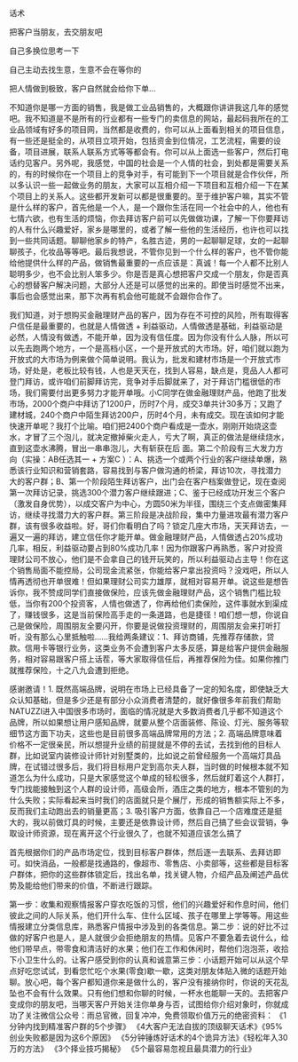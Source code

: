 话术

把客户当朋友，去交朋友吧

自己多换位思考一下

自己主动去找生意，生意不会在等你的

把人情做到极致，客户自然就会给你下单...




不知道你是哪一方面的销售，我是做工业品销售的，大概跟你讲讲我这几年的感觉吧。我不知道是不是所有的行业都有一些专门的卖信息的网站，最起码我所在的工业品领域有好多的项目网，当然都是收费的，你可以从上面看到相关的项目信息，有一些还是挺全的，从项目立项开始，包括资金到位情况，工艺流程，需要的设备，项目进展，联系人联系方式等等都会有。你可以从上面选一些客户，然后打电话约见客户。另外呢，我感觉，中国的社会是一个人情的社会，到处都是需要关系的，有的时候你在一个项目上的竞争对手，有可能到下一个项目就是合作伙伴，所以多认识一些一起做业务的朋友，大家可以互相介绍一下项目和互相介绍一下在某个项目上的关系人。这些都开发新可以都是很重要的。至于维护客户嘛，其实不管是什么样的客户，首先他是一个人，是一个跟你生活在同一个社会中的人，他也有七情六欲，也有生活的烦恼，你去拜访客户前可以先做做功课，了解一下你要拜访的人有什么兴趣爱好，家乡是哪里的，或者了解一些他的生活经历，也许也可以找到一些共同话题。聊聊他家乡的特产，名胜古迹，男的一起聊聊足球，女的一起聊聊孩子，化妆品等等吧。最后我想说，不管你见到一个什么样的客户，也不管你能给他提供什么样的产品，做销售最重要的一点应该是：真诚！每一个人都不比别人聪明多少，也不会比别人笨多少。你是否是真心想把客户交成一个朋友，你是否真心的想替客户解决问题，大部分人还是可以感觉的出来的。即使当时感觉不出来，事后也会感觉出来，那下次再有机会他可能就不会跟你合作了。



我们知道，对于想购买金融理财产品的客户，因为存在不可控的风险，所有取得客户信任是最重要的，也就是人情做透 + 利益驱动，人情做透是基础，利益驱动是必然，人情没有做透，不能开单，因为没有信任度。因为你没有什么人脉，所以可以先去跑两个地方，一个是高档小区，一个是开放式的大市场。好，咱们就以跑为开放式的大市场为例来做个简单说明。我认为，批发和建材市场是一个开放式市场，好处是，老板比较有钱，人也是天天在，找到人容易，缺点是，竞品人人都可登门拜访，或许咱们前脚拜访完，竞争对手后脚就来了，对于拜访门槛很低的市场，我们需要付出更多努力才能开单哦。小C同学在做金融理财产品，他跑了批发市场，2000个商户中拜访了1200户，历时7个月，成交3单共计30多万；又跑了建材城，240个商户中陌生拜访200户，历时4个月，未有成交。现在该如何才能快速开单呢？我打个比喻。咱们把2400个商户看成是一壶水，刚刚开始烧这壶水，才冒了三个泡儿，就决定撤掉柴火走人，亏大了啊，真正的做法是继续烧水，直到这壶水沸腾，冒出一串串泡儿，大有斩获在后 面。第二个阶段有三大发力方向（实操：AB任选其一 + 方案C ）：A、挑选一个或两个行业的客户继续单爆，熟悉该行业知识和营销套路，容易找到与客户做沟通的桥梁，拜访10次，寻找潜力大的客户群；B、第一个阶段陌生拜访客户，出门会在客户档案做登记，现在查阅第一次拜访记录，挑选300个潜力客户继续跟进；C、鉴于已经成功开发三个客户（激发自身优势），以成交客户为中心，方圆50米为半径，围绕三个支点做密集拜访，继续寻找潜力大的客户群。第三阶段是决战阶段，集中力量进攻最有潜力客户群，该有很多收益啦。好，哥们你看明白了吗？锁定几座大市场，天天拜访去，一遍又一遍的拜访，建立信任你才能开单。做金融理财产品，人情做透占20%成功几率，相反，利益驱动要占到80%成功几率！因为你跟客户再熟悉，客户对投资理财公司不放心，他们是不会拿自己的钱开玩笑的，所以利益驱动占主导！你在这个销售局面不能控局，公司现金流紧张，你能给客户拿出投资吗？没戏吧，所以人情再透彻也开单很难！但如果理财公司实力雄厚，就相对容易开单。说这些是想告诉你，我不赞成同学们直接做保险，应该先做金融理财产品，这个销售门槛比较低，当你有200个投资客，人情也做透了，你再给他们卖保险，这件事就水到渠成了，赚钱很多，这是当前保险高手走的一条道路，也是捷径！咱们想一想，你说自己是做保险，周围朋友全要闪开，你要是说做投资理财的，周围朋友会来打听打听，没有那么心里抵触啦……我给两条建议：1、拜访商铺，先推荐存储款，贷款。信用卡等银行业务，这类业务不会遭到客户太多反感，算是给客户提供金融服务，相对容易跟客户搭上话茬，等大家取得信任后，再推荐保险为佳。如果你推门就推荐保险，十之八九会遭到拒绝。


感谢邀请！1. 既然高端品牌，说明在市场上已经具备了一定的知名度，即使缺乏大众认知基础，但是多少还是有部分小众消费者清楚的，就好像很多年前我们帮助NATUZZI进入中国很多市场时，面临的情况就是大多数消费者几乎都不知道这个品牌，所以如果想让用户感知品牌，就要从整个店面装修、陈设、灯光、服务等软细节这方面下功夫，这些也是目前很多高端品牌常用的方法；2. 高端品牌意味着价格不一定很亲民，所以想提升业绩的前提就是不停的去试，去找到他的目标人群，比如说室内装修设计师针对别墅类的，比如说之前曾经服务一个高端灯具品牌，在试错过很多后，我们将目标用户定到高尔夫人群，当时做的时候根本就不知道怎么为什么成功，只是大家感觉这个单成的轻松很多，然后就盯着这个人群打，专门找能接触到这个人群的设计师，高级会所，酒庄之类的地方，根本不管别的为什么失败；实际看起来当时我们的店面就只是个展厅，形成的销售额实际上不多，反而我们主动跑出去的销量更高；3. 吸引客户方面，依靠自己一个店难度还是挺大的，我以前做灯具的时候，主要还是依靠设计师，然后自己搞了些会议营销，争取设计师资源，现在离开这个行业很久了，也就不知道应该怎么搞了


首先根据你们的产品市场定位，找到目标客户群体，然后逐一去联系、去拜访即可。如快消品，一般都是找通路的，像超市、零售店、小卖部等，这些都是目标客户群体，把你的这些群体锁定后，找出名单，找关键人物，介绍产品及阐述产品优势及能给他们带来的价值，不断进行跟踪。




第一步：收集和观察情报客户穿衣吃饭的习惯，他们的兴趣爱好和作息时间，他们彼此之间的人际关系，他们开什么车、住什么区域、孩子在哪里上学等等。用这些情报建立分类信息库，熟悉客户情报中涉及到的各类信息。第二步：说的好比不过做的好客户也是人，是人就很少会拒绝朋友的热情。见客户不要急着去说什么，给他们带早点，带零食和清洁好的水果；他们在工作和休闲时，帮他们泡泡茶，收拾下小卫生什么的。让客户感受到你的认真和诚意第三步：小话题开始可以从这个早点好吃您试试，到看您忙吃个水果(零食)歇一歇，这类对朋友体贴入微的话题开始聊。放心吧，每个客户都知道你来是做什么的，客户没有接纳你时，你说的天花乱坠也不会有什么效果。只有他们想和你聊的时候，一杯水也能聊一天的。去把客户变成你的朋友吧，当哪天客户开始关注你单身与否，试图给你介绍对象时，你就成功了关注微信公众号：雨总官微，回复冲冲，免费领取价值万元的绝密资料： 《1分钟内找到精准客户群的5个步骤》   《4大客户无法自拔的顶级聊天话术》《95%创业失败都是因为这6个原因》  《5分钟锤炼好话术的4个诡异方法》《轻松年入30万的方法》  《3个择业技巧揭秘》   《5个最容易忽视且最具潜力的行业》
